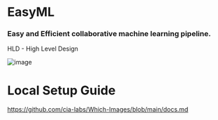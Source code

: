 # EasyML

### Easy and Efficient collaborative machine learning pipeline. 

HLD - High Level Design

![image](https://github.com/user-attachments/assets/77e61426-4a94-4331-a871-20255c92ea37)

# Local Setup Guide

https://github.com/cia-labs/Which-Images/blob/main/docs.md
